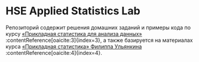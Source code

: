 # HSE Applied Statistics Lab

Репозиторий содержит решения домашних заданий и примеры кода по курсу
[«Прикладная статистика для анализа данных»](https://www.hse.ru/edu/courses/749648739) :contentReference[oaicite:3]{index=3},
а также базируется на материалах курса
[«Прикладная статистика» Филиппа Ульянкина](https://github.com/FUlyankin/matstat-AB) :contentReference[oaicite:4]{index=4}.

